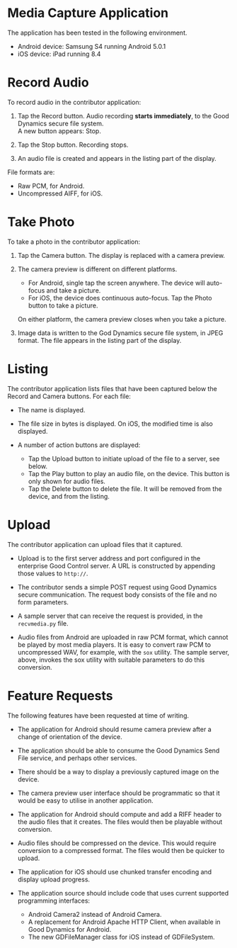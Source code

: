 # Media Capture Application

The application has been tested in the following environment.
-   Android device: Samsung S4 running Android 5.0.1
-   iOS device: iPad running 8.4

Record Audio
============
To record audio in the contributor application:

1.  Tap the Record button. Audio recording **starts immediately**, to the Good
    Dynamics secure file system.  
    A new button appears: Stop.

2.  Tap the Stop button. Recording stops.

3.  An audio file is created and appears in the listing part of the display.

File formats are:

-   Raw PCM, for Android.
-   Uncompressed AIFF, for iOS.

Take Photo
==========
To take a photo in the contributor application:

1.  Tap the Camera button. The display is replaced with a camera preview.

2.  The camera preview is different on different platforms.

    -   For Android, single tap the screen anywhere. The device will auto-focus
        and take a picture.
    -   For iOS, the device does continuous auto-focus. Tap the Photo button to
        take a picture.
        
    On either platform, the camera preview closes when you take a picture.

3.  Image data is written to the God Dynamics secure file system, in JPEG format.
    The file appears in the listing part of the display.

Listing
=======
The contributor application lists files that have been captured below the Record
and Camera buttons. For each file:

-   The name is displayed.
-   The file size in bytes is displayed. On iOS, the modified time is also
    displayed.
-   A number of action buttons are displayed:

    -   Tap the Upload button to initiate upload of the file to a server, see
        below.
    -   Tap the Play button to play an audio file, on the device. This button is
        only shown for audio files.
    -   Tap the Delete button to delete the file. It will be removed from the
        device, and from the listing.

Upload
======
The contributor application can upload files that it captured.

-   Upload is to the first server address and port configured in the enterprise
    Good Control server. A URL is constructed by appending those values to
    `http://`.

-   The contributor sends a simple POST request using Good Dynamics secure
    communication. The request body consists of the file and no form parameters.

-   A sample server that can receive the request is provided, in the
    `recvmedia.py` file.

-   Audio files from Android are uploaded in raw PCM format, which cannot be
    played by most media players. It is easy to convert raw PCM to uncompressed
    WAV, for example, with the `sox` utility. The sample server, above, invokes
    the sox utility with suitable parameters to do this conversion.

Feature Requests
================
The following features have been requested at time of writing.

-   The application for Android should resume camera preview after a change of
    orientation of the device.
-   The application should be able to consume the Good Dynamics Send File
    service, and perhaps other services.
-   There should be a way to display a previously captured image on the device.
-   The camera preview user interface should be programmatic so that it would be
    easy to utilise in another application.
-   The application for Android should compute and add a RIFF header to the
    audio files that it creates. The files would then be playable without
    conversion.
-   Audio files should be compressed on the device. This would require
    conversion to a compressed format. The files would then be quicker to
    upload.
-   The application for iOS should use chunked transfer encoding and display
    upload progress.
-   The application source should include code that uses current supported
    programming interfaces:
    
    -   Android Camera2 instead of Android Camera.
    -   A replacement for Android Apache HTTP Client, when available in Good
        Dynamics for Android.
    -   The new GDFileManager class for iOS instead of GDFileSystem.
